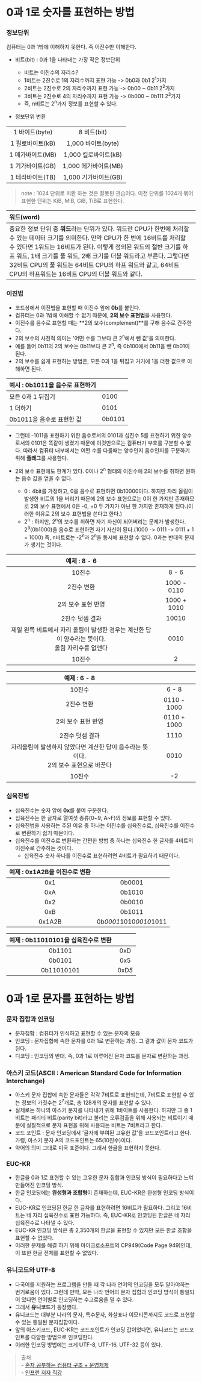 # **0과 1로 숫자를 표현하는 방법**

### 정보단위

컴퓨터는 0과 1밖에 이해하지 못한다. 즉 이진수만 이해한다.

- 비트(bit) : 0과 1을 나타내는 가장 작은 정보단위

  - 비트는 이진수의 자리수?
  - 1비트는 2진수로 1의 자리수까지 표현 가능 -> 0b0과 0b1 2<sup>1</sup>가지
  - 2비트는 2진수로 2의 자리수까지 표현 가능 -> 0b00 ~ 0b11 2<sup>2</sup>가지
  - 3비트는 2진수로 4의 자리수까지 표현 가능 -> 0b000 ~ 0b111 2<sup>3</sup>가지
  - 즉, n비트는 2<sup>n</sup>가지 정보를 표현할 수 있다.

- 정보단위 변환

|                  |                      |
| :--------------: | :------------------: |
|  1 바이트(byte)  |     8 비트(bit)      |
| 1 킬로바이트(kB) |  1,000 바이트(byte)  |
| 1 메가바이트(MB) | 1,000 킬로바이트(kB) |
| 1 기가바이트(GB) | 1,000 메가바이트(MB) |
| 1 테라바이트(TB) | 1,000 기가바이트(GB) |

> note : 1024 단위로 치환 하는 것은 잘못된 관습이다. 이전 단위를 1024개 묶어 표현한 단위는 KiB, MiB, GiB, TiB로 표현한다.

| 워드(word)                                                                                                                                                                                                                                                                                                                                                                                          |
| :-------------------------------------------------------------------------------------------------------------------------------------------------------------------------------------------------------------------------------------------------------------------------------------------------------------------------------------------------------------------------------------------------- |
| 중요한 정보 단위 중 **워드**라는 단위가 있다. 워드란 CPU가 한번에 처리할 수 있는 데이터 크기를 의미한다. 만약 CPU가 한 번에 16비트를 처리할 수 있다면 1워드는 16비트가 된다. 이렇게 정의된 워드의 절반 크기를 하프 워드, 1배 크기를 풀 워드, 2배 크기를 더블 워드라고 부른다. 그렇다면 32비트 CPU의 풀 워드는 64비트 CPU의 하프 워드와 같고, 64비트 CPU의 하프워드는 16비트 CPU의 더블 워드와 같다. |

### 이진법

- 코드상에서 이진법을 표현할 때 이진수 앞에 **0b**를 붙인다.
- 컴퓨터는 0과 1밖에 이해할 수 없기 때문에, **2의 보수 표현법**을 사용한다.
- 이진수를 음수로 표현할 때는 **2의 보수(complement)**를 구해 음수로 간주한다.
- 2의 보수의 사전적 의미는 '어떤 수를 그보다 큰 2<sup>n</sup>에서 뺀 값'을 의미한다.
- 예를 들어 0b11의 2의 보수는 0b11보다 큰 2<sup>n</sup>, 즉 0b100에서 0b11을 뺀 0b01이 된다.
- 2의 보수를 쉽게 표현하는 방법은, 모든 0과 1을 뒤집고 거기에 1을 더한 값으로 이해하면 된다.

| 예시 : 0b1011을 음수로 표현하기 |        |
| :------------------------------ | :----- |
| 모든 0과 1 뒤집기               | 0100   |
| 1 더하기                        | 0101   |
| 0b1011을 음수로 표현한 값       | 0b0101 |

- 그런데 -1011을 표현하기 위한 음수로서의 0101과 십진수 5를 표현하기 위한 양수로서의 0101은 똑같이 생겼기 때문에 이것만으로는 컴퓨터가 부호를 구분할 수 없다. 따라서 컴퓨터 내부에서는 어떤 수를 다룰때는 양수인지 음수인지를 구분하기 위해 **플래그**를 사용한다.

- 2의 보수 표현에도 한계가 있다. 0이나 2<sup>n</sup> 형태의 이진수에 2의 보수를 취하면 원하는 음수 값을 얻을 수 없다.

  - 0 : 4bit를 가정하고, 0을 음수로 표현하면 0b10000이다. 하지만 자리 올림이 발생한 비트의 1을 버리기 때문에 2의 보수 표현으로는 0이 한 가지만 존재하므로 2의 보수 표현에서 0은 -0, +0 두 가지가 아닌 한 가지만 존재하게 된다.(이러한 이유로 2의 보수 표현법을 쓴다고 한다.)
  - 2<sup>n</sup> : 하지만, 2<sup>n</sup>의 보수를 취하면 자기 자신이 되어버리는 문제가 발생한다. 2<sup>3</sup>(0b1000)을 음수로 표현하면 자기 자신이 된다.(1000 -> 0111 -> 0111 + 1 = 1000) 즉, n비트로는 -2<sup>n</sup>과 2<sup>n</sup>을 동시에 표현할 수 없다. 0과는 반대의 문제가 생기는 것이다.

|                                            예제 : 8 - 6                                            |             |
| :------------------------------------------------------------------------------------------------: | :---------: |
|                                               10진수                                               |    8 - 6    |
|                                             2진수 변환                                             | 1000 - 0110 |
|                                         2의 보수 표현 반영                                         | 1000 + 1010 |
|                                          2진수 덧셈 결과                                           |    10010    |
| 제일 왼쪽 비트에서 자리 올림이 발생한 경우는 계산한 답이 양수라는 뜻이다. <br>올림 자리수를 없앤다 |    0010     |
|                                               10진수                                               |      2      |

|                                     예제 : 6 - 8                                      |             |
| :-----------------------------------------------------------------------------------: | :---------: |
|                                        10진수                                         |    6 - 8    |
|                                      2진수 변환                                       | 0110 - 1000 |
|                                  2의 보수 표현 반영                                   | 0110 + 1000 |
|                                    2진수 덧셈 결과                                    |    1110     |
| 자리올림이 발생하지 않았다면 계산한 답이 음수라는 뜻이다.<br>2의 보수 표현으로 바꾼다 |    0010     |
|                                        10진수                                         |     -2      |

### 십육진법

- 십육진수는 숫자 앞에 **0x**를 붙여 구분한다.
- 십육진수는 한 글자로 열여섯 종류(0~9, A\~F)의 정보를 표현할 수 있다.
- 십육진법을 사용하는 주된 이유 중 하나는 이진수를 십육진수로, 십육진수를 이진수로 변환하기 쉽기 때문이다.
- 십육진수를 이진수로 변환하는 간편한 방법 중 하나는 십육진수 한 글자를 4비트의 이진수로 간주하는 것이다.
  - 십육진수 숫자 하나를 이진수로 표현하려면 4비트가 필요하기 때문이다.

| 예제 : 0x1A2B을 이진수로 변환 |                        |
| :---------------------------: | :--------------------: |
|              0x1              |         0b0001         |
|              0xA              |         0b1010         |
|              0x2              |         0b0010         |
|              0xB              |         0b1011         |
|            0x1A2B             | 0b*0001*1010*0010*1011 |

| 예제 : 0b11010101을 십육진수로 변환 |        |
| :---------------------------------: | :----: |
|               0b1101                |  0xD   |
|               0b0101                |  0x5   |
|             0b11010101              | 0xD*5* |

# **0과 1로 문자를 표현하는 방법**

### 문자 집합과 인코딩

- 문자집합 : 컴퓨터가 인식하고 표현할 수 있는 문자의 모음
- 인코딩 : 문자집합에 속한 문자를 0과 1로 변환하는 과정. 그 결과 값이 문자 코드가 된다.
- 디코딩 : 인코딩의 반대. 즉, 0과 1로 이루어진 문자 코드를 문자로 변환하는 과정.

### 아스키 코드(ASCII : American Standard Code for Information Interchange)

- 아스키 문자 집합에 속한 문자들은 각각 7비트로 표현되는데, 7비트로 표현할 수 있는 정보의 가짓수는 2<sup>7</sup>개로, 총 128개의 문자를 표현할 수 있다.
- 실제로는 하나의 아스키 문자를 나타내기 위해 1바이트를 사용한다. 하지만 그 중 1비트는 패리티 비트(parity bit)라고 불리는 오류검출을 위해 사용되는 비트이기 때문에 실질적으로 문자 표현을 위해 사용되는 비트는 7비트라고 한다.
- 코드 포인트 : 문자 인코딩에서 '글자에 부여된 고유한 값'을 코드포인트라고 한다. 가령, 아스키 문자 A의 코드포인트는 65(10진수)이다.
- 약어의 의미 그대로 미국 표준이다. 그래서 한글을 표현하지 못한다.

### EUC-KR

- 한글을 0과 1로 표현할 수 있는 고유한 문자 집합과 인코딩 방식이 필요하다고 느껴 만들어진 인코딩 방식.
- 한글 인코딩에는 **완성형과 조합형**이 존재하는데, EUC-KR은 완성형 인코딩 방식이다.
- EUC-KR로 인코딩된 한글 한 글자를 표현하려면 16비트가 필요하다. 그리고 16비트는 네 자리 십육진수로 표현 가능하다. 즉, EUC-KR로 인코딩된 한글은 네 자리 십육진수로 나타낼 수 있다.
- EUC-KR 인코딩 방식은 총 2,350개의 한글을 표현할 수 있지만 모든 한글 조합을 표현할 수 없었다.
- 이러한 문제를 해결 하기 위해 마이크로소프트의 CP949(Code Page 949)인데, 이 또한 한글 전체를 표현할 수 없었다.

### 유니코드와 UTF-8

- 다국어를 지원하는 프로그램을 만들 때 각 나라 언어의 인코딩을 모두 알아야하는 번거로움이 있다. 그런데 만약, 모든 나라 언어의 문자 집합과 인코딩 방식이 통일되어 있다면 언어별로 인코딩하는 수고로움을 덜 수 있다.
- 그래서 **유니코드**가 등장했다.
- 유니코드는 대부분 나라의 문자, 특수문자, 화살표나 이모티콘까지도 코드로 표현할 수 있는 통일된 문자집합이다.
- 앞의 아스키코드, EUC-KR는 코드포인트가 인코딩 값이었다면, 유니코드는 코드포인트를 다양한 방법으로 인코딩한다.
- 이러한 인코딩 방법에는 크게 UTF-8, UTF-16, UTF-32 등이 있다.

> 출처 \
> \- [혼자 공부하는 컴퓨터 구조 + 운영체제](https://product.kyobobook.co.kr/detail/S000061584886) \
> \- [인프런 저자 직강](https://inf.run/M23e)
